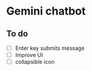 # Gemini chatbot

## To do

- [ ] Enter key submits message
- [ ] Improve UI
- [ ] collapsible icon
